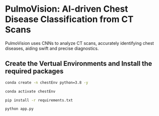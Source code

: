 # PulmoVision: AI-driven Chest Disease Classification from CT Scans
PulmoVision uses CNNs to analyze CT scans, accurately identifying chest diseases, aiding swift and precise diagnostics.



## Create the Vertual Environments and Install the required packages

```bash
conda create -n chestEnv python=3.8 -y
```

```bash
conda activate chestEnv
```

```bash
pip install -r requirements.txt
```

```bash
python app.py
```